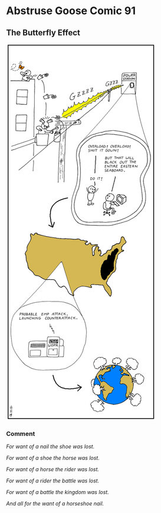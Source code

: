 # Abstruse Goose Comic 91
## The Butterfly Effect

![image](butterfly.png)
### Comment

<em>For want of a nail the shoe was lost.

For want of a shoe the horse was lost.

For want of a horse the rider was lost.

For want of a rider the battle was lost.

For want of a battle the kingdom was lost.

And all for the want of a horseshoe nail.</em>

